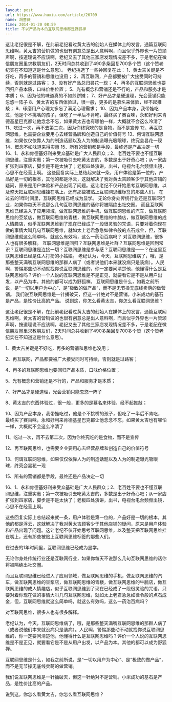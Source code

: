 ```yaml
---
layout: post
url: https://www.huxiu.com/article/26709
name: 胡蔷薇
time: 2014-01-20 08:59
title: 不以产品为本的互联网思维都是野狐禅
---
```

这让老纪很是不解，在此前老纪看过黄太吉的创始人在媒体上的发言，通篇互联网思维啊，黄太吉的营销做的也很有创意总是出人意料啊，而且似乎外界也一片赞颂声啊，按道理说不应该啊，老纪又去了其他三家店发现情况差不多，于是老纪在微信朋友圈里求教朋友们，2天时间总共收到了490多条回复700多个赞（这个赞老纪实在不知道这是什么意思）。 老纪挑选了一些神回复在此： 1、黄太吉关键是不好吃，再多的营销和思维也没用； 2、再互联网，产品都要被广大接受同时可持续，否则就是过路客； 3、没有好产品总归昙花一现； 4、再多的互联网思维也要回归产品本质，口味价格位置； 5、光有概念和营销还是不行的，产品和服务才是本质； 6、因为他的味道真的不如煎饼摊； 7、好产品才是硬道理，光会营销只能忽悠一阵子 8、黄太吉的东西体验过，很一般，更多的是慕名来体验，经不起推敲； 9、琢磨用户心理太多忘了满足心理需求； 10、因为产品本身，我带娃吃过，他是个不挑嘴的孩子，但吃了一半后不肯吃，最终买了赛百味，永和好利来肯德基星巴克都让他念念不忘，如果黄太吉也有哪怕一样，大概就不会这么冷清了 11、吃过一次，再不去第二次，因为你终究吃的是食物，而不是宣传 12、再互联网思维，也需要企业要用心去经营品牌和创造自己的价值符号 13、何谓互联网思维，如果仅仅依靠人为的制造话题以及人为的制造曝光吸眼球，终究会昙花一现 14、概念不如味道来得实惠 15、所有的营销都是手段，最终还是产品决定一切 16、1、永和肯德基好利来受众基础是广大人民群众；2、老百姓不要也不懂互联网思维，注重实惠；第一次被吸引去吃黄太吉的，多数是出于好奇心吧；从一家店扩张到四家店，脚步是不是太快了；老板四处演讲，出书，电视台电台频频出镜，心思不在经营上啊。 这些回复实际上总结起来就一条，用户体验是第一位的，产品好是一切的根本，其他的都是浮云，这就解决了我对黄太吉顾客少于其他店铺的疑问，原来是用户体验和产品出现了问题。这让老纪不仅开始思考互联网思维，以及整天把互联网思维挂在嘴上，还有那些被贴上互联网思维标签的那些人们。 在过去的1年时间里，互联网思维已经成为显学。 无论你身处传统行业还是互联网行业，如果你每天不说那么几句互联网思维的话你将被隔绝出社交圈。 而且互联网思维已经进入了应用领域，做互联网思维的手机，做互联网思维的汽车，做互联网思维的豆浆店，做互联网思维的青楼，做互联网思维的牛腩店，做互联网思维的成人情趣店，似乎互联网思维到了现在已经成了一段很灵验的咒语，只要对着你现在做的事情大叫几句互联网思维，就如太上老君急急如律令般的点石成金，但，互联网思维就这么简单吗，就这么有效吗，这么一药治百病吗？ 对互联网思维，很多人也有很多解释。 互联网思维是回归？互联网思维是社群？互联网思维是回到常识？互联网思维是连接一切？互联网思维是参与感？互联网思维是——？在这里互联网思维已经是任人打扮的小姑娘。 老纪认为，今天，互联网思维病了，哦，是那些整天满嘴互联网思维的那群人病了（或者说他们本来就没病只是装病）。人民啊，警惕那些动不动就找你说互联网思维的，你一定要问清楚他，他懂得什么是互联网思维吗？评价一个人说的互联网思维是不是正见，就要看它是不是从用户出发，以产品为本。其他的都可以成为野狐禅。 互联网思维是什么，如我之前所说，是“一切以用户为中心”、是”极致的做产品“，而不是无节操无底线卖萌的做营销。 我们说互联网思维是一针捅破天，但这一针绝对不是营销。小米成功的基石是产品，是性价比高的产品。 说到这，你怎么看黄太吉，你怎么看互联网思维？

这让老纪很是不解，在此前老纪看过黄太吉的创始人在媒体上的发言，通篇互联网思维啊，黄太吉的营销做的也很有创意总是出人意料啊，而且似乎外界也一片赞颂声啊，按道理说不应该啊，老纪又去了其他三家店发现情况差不多，于是老纪在微信朋友圈里求教朋友们，2天时间总共收到了490多条回复700多个赞（这个赞老纪实在不知道这是什么意思）。

1、黄太吉关键是不好吃，再多的营销和思维也没用；

2、再互联网，产品都要被广大接受同时可持续，否则就是过路客；

4、再多的互联网思维也要回归产品本质，口味价格位置；

5、光有概念和营销还是不行的，产品和服务才是本质；

7、好产品才是硬道理，光会营销只能忽悠一阵子

8、黄太吉的东西体验过，很一般，更多的是慕名来体验，经不起推敲；

10、因为产品本身，我带娃吃过，他是个不挑嘴的孩子，但吃了一半后不肯吃，最终买了赛百味，永和好利来肯德基星巴克都让他念念不忘，如果黄太吉也有哪怕一样，大概就不会这么冷清了

11、吃过一次，再不去第二次，因为你终究吃的是食物，而不是宣传

12、再互联网思维，也需要企业要用心去经营品牌和创造自己的价值符号

13、何谓互联网思维，如果仅仅依靠人为的制造话题以及人为的制造曝光吸眼球，终究会昙花一现

15、所有的营销都是手段，最终还是产品决定一切

16、1、永和肯德基好利来受众基础是广大人民群众；2、老百姓不要也不懂互联网思维，注重实惠；第一次被吸引去吃黄太吉的，多数是出于好奇心吧；从一家店扩张到四家店，脚步是不是太快了；老板四处演讲，出书，电视台电台频频出镜，心思不在经营上啊。

这些回复实际上总结起来就一条，用户体验是第一位的，产品好是一切的根本，其他的都是浮云，这就解决了我对黄太吉顾客少于其他店铺的疑问，原来是用户体验和产品出现了问题。这让老纪不仅开始思考互联网思维，以及整天把互联网思维挂在嘴上，还有那些被贴上互联网思维标签的那些人们。

在过去的1年时间里，互联网思维已经成为显学。

无论你身处传统行业还是互联网行业，如果你每天不说那么几句互联网思维的话你将被隔绝出社交圈。

而且互联网思维已经进入了应用领域，做互联网思维的手机，做互联网思维的汽车，做互联网思维的豆浆店，做互联网思维的青楼，做互联网思维的牛腩店，做互联网思维的成人情趣店，似乎互联网思维到了现在已经成了一段很灵验的咒语，只要对着你现在做的事情大叫几句互联网思维，就如太上老君急急如律令般的点石成金，但，互联网思维就这么简单吗，就这么有效吗，这么一药治百病吗？

对互联网思维，很多人也有很多解释。

老纪认为，今天，互联网思维病了，哦，是那些整天满嘴互联网思维的那群人病了（或者说他们本来就没病只是装病）。人民啊，警惕那些动不动就找你说互联网思维的，你一定要问清楚他，他懂得什么是互联网思维吗？评价一个人说的互联网思维是不是正见，就要看它是不是从用户出发，以产品为本。其他的都可以成为野狐禅。

互联网思维是什么，如我之前所说，是“一切以用户为中心”、是”极致的做产品“，而不是无节操无底线卖萌的做营销。

我们说互联网思维是一针捅破天，但这一针绝对不是营销。小米成功的基石是产品，是性价比高的产品。

说到这，你怎么看黄太吉，你怎么看互联网思维？

